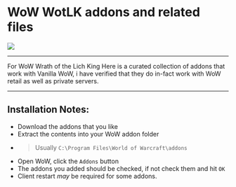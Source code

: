 # WoW WotLK addons and related files
<img src="https://wow.zamimg.com/uploads/blog/images/27174.png">

----

For WoW Wrath of the Lich King
Here is a curated collection of addons that work with Vanilla WoW, i have verified that they do in-fact work with 
WoW retail as well as private servers.

---

## Installation Notes:
* Download the addons that you like
* Extract the contents into your WoW addon folder
* > Usually ``` C:\Program Files\World of Warcraft\addons ```
* Open WoW, click the ```Addons``` button
* The addons you added should be checked, if not check them and hit ```OK```
* Client restart *may* be required for some addons.
